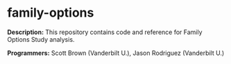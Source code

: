 family-options
==============

**Description:** This repository contains code and reference for Family Options Study analysis.

**Programmers:** Scott Brown (Vanderbilt U.), Jason Rodriguez (Vanderbilt U.)
